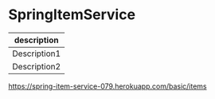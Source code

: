 # SpringItemService
|description|
|--|
|Description1|Bulletin Board Created Using JAVA, Spring MVC|
|Description2|JAVA, Spring MVCを活用した掲示版です。|
https://spring-item-service-079.herokuapp.com/basic/items
